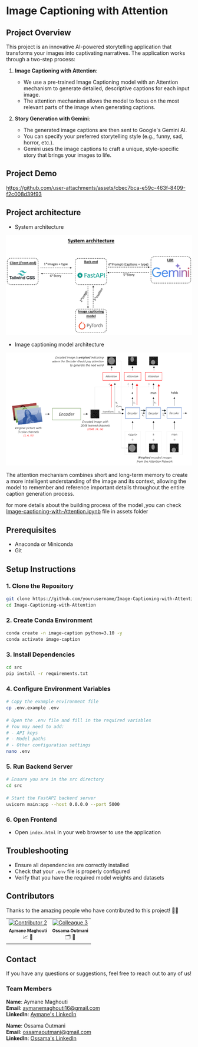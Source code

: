 # Image Captioning with Attention

## Project Overview

This project is an innovative AI-powered storytelling application that transforms your images into captivating narratives. The application works through a two-step process:

1. **Image Captioning with Attention**:

   - We use a pre-trained Image Captioning model with an Attention mechanism to generate detailed, descriptive captions for each input image.
   - The attention mechanism allows the model to focus on the most relevant parts of the image when generating captions.

2. **Story Generation with Gemini**:
   - The generated image captions are then sent to Google's Gemini AI.
   - You can specify your preferred storytelling style (e.g., funny, sad, horror, etc.).
   - Gemini uses the image captions to craft a unique, style-specific story that brings your images to life.

## Project Demo
https://github.com/user-attachments/assets/cbec7bca-e59c-463f-8409-f2c008d39f93

## Project architecture

- System architecture

![alt text](Readme-assets/Project%20architecture.png)

- Image captioning model architecture

![alt text](Readme-assets/image%20captioning.png)


The attention mechanism combines short and long-term memory to create a more intelligent understanding of the image and its context, allowing the model to remember and reference important details throughout the entire caption generation process.

for more details about the building process of the model ,you can check [Image-captioning-with-Attention.ipynb](assets/Image-captioning-with-Attention.ipynb) file in assets folder

## Prerequisites

- Anaconda or Miniconda
- Git

## Setup Instructions

### 1. Clone the Repository

```bash
git clone https://github.com/yourusername/Image-Captioning-with-Attention.git
cd Image-Captioning-with-Attention
```

### 2. Create Conda Environment

```bash
conda create -n image-caption python=3.10 -y
conda activate image-caption
```

### 3. Install Dependencies

```bash
cd src
pip install -r requirements.txt
```

### 4. Configure Environment Variables

```bash
# Copy the example environment file
cp .env.example .env

# Open the .env file and fill in the required variables
# You may need to add:
# - API keys
# - Model paths
# - Other configuration settings
nano .env
```

### 5. Run Backend Server

```bash
# Ensure you are in the src directory
cd src

# Start the FastAPI backend server
uvicorn main:app --host 0.0.0.0 --port 5000
```

### 6. Open Frontend

- Open `index.html` in your web browser to use the application

## Troubleshooting

- Ensure all dependencies are correctly installed
- Check that your `.env` file is properly configured
- Verify that you have the required model weights and datasets

<!-- ## Demo

[![Demo Video](https://img.shields.io/badge/Watch-Demo-blue?style=for-the-badge)](Readme-assets/Bed_time_story.m4v) -->

## Contributors

Thanks to the amazing people who have contributed to this project! 💪🚀

<table>
  <tr>
    <td align="center">
      <a href="https://github.com/aymane-maghouti">
        <img src="https://avatars.githubusercontent.com/aymane-maghouti" width="80px;" alt="Contributor 2"/>
        <br/>
        <sub><b>Aymane Maghouti</b></sub>
      </a>
      <br/>
      📈 📖
    </td>
    <td align="center">
      <a href="https://github.com/nexossama">
        <img src="https://avatars.githubusercontent.com/nexossama" width="80px;" alt="Colleague 3"/> <br/>
        <sub><b>Ossama Outmani</b></sub>
      </a>
      <br/>
      🗂️ 🔬 </td>
  </tr>
</table>

## Contact

If you have any questions or suggestions, feel free to reach out to any of us!

### Team Members

**Name**: Aymane Maghouti  
**Email**: [aymanemaghouti16@gmail.com](mailto:aymanemaghouti16@gmail.com)  
**LinkedIn**: [Aymane's LinkedIn](https://www.linkedin.com/in/aymane-maghouti/)

**Name**: Ossama Outmani  
**Email**: [ossamaoutmani@gmail.com](mailto:ossamaoutmani@gmail.com)  
**LinkedIn**: [Ossama's LinkedIn](https://www.linkedin.com/in/ossama-outmani/)
